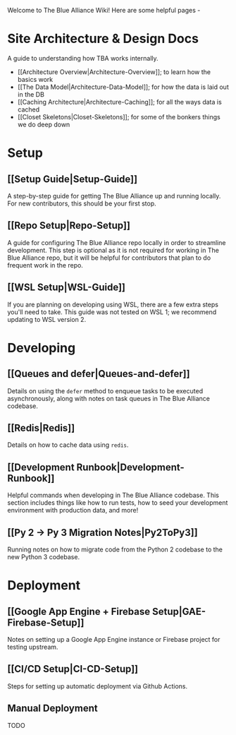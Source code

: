 Welcome to The Blue Alliance Wiki! Here are some helpful pages -

# Site Architecture & Design Docs

A guide to understanding how TBA works internally.

 - [[Architecture Overview|Architecture-Overview]]; to learn how the basics work
 - [[The Data Model|Architecture-Data-Model]]; for how the data is laid out in the DB
 - [[Caching Architecture|Architecture-Caching]]; for all the ways data is cached
 - [[Closet Skeletons|Closet-Skeletons]]; for some of the bonkers things we do deep down

# Setup

## [[Setup Guide|Setup-Guide]]

A step-by-step guide for getting The Blue Alliance up and running locally. For new contributors, this should be your first stop.

## [[Repo Setup|Repo-Setup]]

A guide for configuring The Blue Alliance repo locally in order to streamline development. This step is optional as it is not required for working in The Blue Alliance repo, but it will be helpful for contributors that plan to do frequent work in the repo.

## [[WSL Setup|WSL-Guide]]

If you are planning on developing using WSL, there are a few extra steps you'll need to take. This guide was not tested on WSL 1; we recommend updating to WSL version 2.

# Developing

## [[Queues and defer|Queues-and-defer]]

Details on using the `defer` method to enqueue tasks to be executed asynchronously, along with notes on task queues in The Blue Alliance codebase.

## [[Redis|Redis]]

Details on how to cache data using `redis`.

## [[Development Runbook|Development-Runbook]]

Helpful commands when developing in The Blue Alliance codebase. This section includes things like how to run tests, how to seed your development environment with production data, and more!

## [[Py 2 -> Py 3 Migration Notes|Py2ToPy3]]

Running notes on how to migrate code from the Python 2 codebase to the new Python 3 codebase.

# Deployment

## [[Google App Engine + Firebase Setup|GAE-Firebase-Setup]]

Notes on setting up a Google App Engine instance or Firebase project for testing upstream.

## [[CI/CD Setup|CI-CD-Setup]]

Steps for setting up automatic deployment via Github Actions.

## Manual Deployment

TODO
